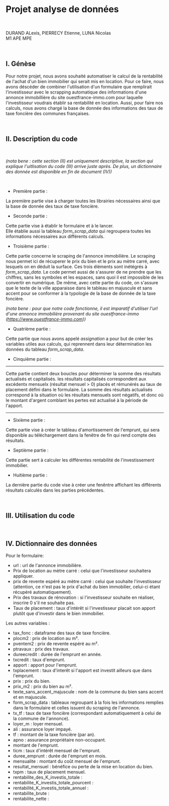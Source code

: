 # Projet analyse de données

<br>

DURAND ALexis, PIERRECY Etienne, LUNA Nicolas  
M1 APE MPE

<br>

## I. Génèse


Pour notre projet, nous avons souhaité automatiser le calcul de la rentabilité de l'achat d'un bien immobilier qui serait mis en location.
Pour ce faire, nous avons déscéder de combiner l'utilisation d'un formulaire que remplirait l'investisseur avec le scrapping automatique des informations d'une annonce immobillière du site ouestfrance-immo.com pour laquelle l'investisseur voudrais établir sa rentabilité en location.
Aussi, pour faire nos calculs, nous avons chargé la base de donnée des informations des taux de taxe foncière des communes françaises.

<br>

## II. Description du code

<br>

*(nota bene : cette section (II) est uniquement descriptive, la section qui explique l'uitlisation du code (III) arrive juste après. De plus, un dictionnaire des donnée est disponible en fin de document (IV))*

<br>

* Première partie :

La première partie vise à charger toutes les librairies nécessaires ainsi que la base de donnée des taux de taxe foncière.

* Seconde partie :

Cette partie vise à établir le formulaire et à le lancer.  
Elle établie aussi la tableau *form_scrap_data* qui regroupera toutes les informations nécessaires aux différents  calculs.

* Troisième partie :

Cette partie concerne le scraping de l'annonce immobilière. Le scraping nous permet ici de récuperer le prix du bien et le prix au mètre carré, avec lesquels on en déduit la surface. Ces trois éléments sont inétégrés à *form_scrap_data*. Le code permet aussi de s'assurer de ne prendre que les chiffres, sans les symboles et les espaces, sans quoi il est impossible de les convertir en numérique. De même, avec cette partie du code, on s'assure que le texte de la ville apparaisse dans le tableau en majuscule et sans accent pour se conformer à la typologie de la base de donnée de la taxe foncière.

*(nota bene : pour que notre code fonctionne, il est imparatif d'utiliser l'url d'une annonce immobilière provenant du site ouestfrance-immo (https://www.ouestfrance-immo.com))*

* Quatrième partie :

Cette partie que nous avons appelé *assignation* a pour but de créer les variables utiles aux calculs, qui reprennent dans leur détermination les données du tableau *form_scrap_data*. 

* Cinquième partie :
*********************************************************************************
Cette partie contient deux boucles pour déterminer la somme des résultats actualisés et capitalisés. les résultats capitalisés correspondent aux excédentx mensuelx (résultat mensuel > 0) placés et rémunérés au taux de placement défini dans le formulaire. La somme des résultats actualisés correspond à la situation où les résultats mensuels sont négatifs, et donc où le montant d'argent comblant les pertes est actualisé à la période de l'apport.
*********************************************************************************

* Sixième partie :

Cette partie vise à créer le tableau d'amortissement de l'emprunt, qui sera disponible au téléchargement dans la fenêtre de fin qui rend compte des résultats.

* Septième partie :

Cette partie sert à calculer les différentes rentabilité de l'investissement immobilier.

* Huitième partie :

La dernière partie du code vise à créer une fenêntre affichant les différents résultats calculés dans les parties précédentes.

<br>

## III. Utilisation du code

<br>

## IV. Dictionnaire des données

Pour le formulaire:
* url : url de l'annonce immobilière.
* Prix de location au mètre carré : celui que l'investisseur souhaitera appliquer.
* prix de revente espéré au mètre carré : celui que souhaite l'investisseur (attention, ce n'est pas le prix d'achat du bien immobilier, celui-ci étant récupéré automatiquement).
* Prix des travaux de rénovation : si l'investisseur souhaite en réaliser, inscrire 0 s'il ne souhaite pas.
* Taux de placement : taux d'intérêt si l'investisseur placait son apport plutôt que d'investir dans le bien immobilier.


Les autres variables :
* tax_fonc : dataframe des taux de taxe foncière.
* plocm2 : prix de location au m².
* pventem2 : prix de revente espéré au m².
* ptravaux : prix des travaux.
* dureecredit : durée de l'emprunt en année.
* txcredit : taux d'emprunt.
* apport : apport pour l'emprunt.
* txplacement : taux d'interêt si l'apport est investit ailleurs que dans l'emprunt.
* prix : prix du bien.
* prix_m2 : prix du bien au m².
* texte_sans_accent_majuscule : nom de la commune du bien sans accent et en majuscule.
* form_scrap_data : tableaux regroupant à la fois les informations remplies dans le formulaire et celles issuent du scraping de l'annonce.
* tx_tf : taux de taxe foncière (correspondant automatiquement à celui de la commune de l'annonce).
* loyer_m : loyer mensuel.
* ali : assurance loyer impayé.
* tf : montant de la taxe foncière (par an).
* apno : assurance propriétaire non-occupant.
* montant de l'emprunt.
* ticm : taux d'intérêt mensuel de l'emprunt.
* duree_emprunt : durée de l'emprunt en mois.
* mensualite : montant du coût mensuel de l'emprunt.
* resultat_mensuel : bénéfice ou perte de la mise en location du bien.
* txpm : taux de placement mensuel.
* rentabilite_des_K_investis_totale :
* rentabilite_K_investis_totale_pourcent :
* rentabilité_K_investis_totale_annuel :
* rentabilite_brute :
* rentabilite_nette :















